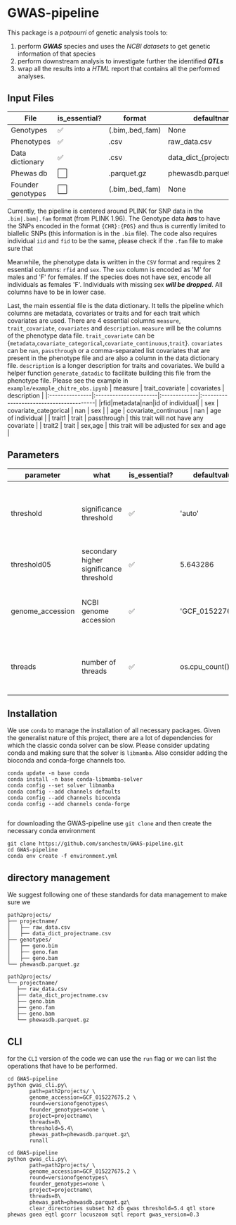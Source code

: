# GWAS-pipeline

This package is a *potpourri* of genetic analysis tools to:
1) perform ***GWAS*** species and uses the *NCBI datasets* to get genetic information of that species
2) perform downstream analysis to investigate further the identified ***QTLs***
3) wrap all the results into a *HTML* report that contains all the performed analyses.

## Input Files 

| File    | is_essential? | format | defaultname |
| --------| ------------ | ------ | --------- |
| Genotypes  | ✅    | (.bim,.bed,.fam) | None |
| Phenotypes | ✅    | .csv    | raw_data.csv |
| Data dictionary | ✅    | .csv | data_dict_{projectname}.csv| 
| Phewas db  | ⬜️    | .parquet.gz | phewasdb.parquet.gz |
| Founder genotypes| ⬜️ |(.bim,.bed,.fam) | None |

Currently, the pipeline is centered around PLINK for SNP data in the `.bim|.bam|.fam` format (from PLINK 1.96). The Genotype data ***has*** to have the SNPs encoded in the format `{CHR}:{POS}` and thus is currently limited to biallelic SNPs (this information is in the `.bim` file). The code also requires individual `iid` and `fid` to be the same, please check if the `.fam` file to make sure that  

Meanwhile, the phenotype data is written in the `CSV` format and requires 2 essential columns: `rfid` and `sex`. The `sex` column is encoded as 'M' for males and 'F' for females. If the species does not have sex, encode all individuals as females 'F'. Individuals with missing sex ***will be dropped***. All columns have to be in lower case.

Last, the main essential file is the data dictionary. It tells the pipeline which columns are metadata, covariates or traits and for each trait which covariates are used. There are 4 essential columns `measure`, `trait_covariate`, `covariates` and `description`. `measure` will be the columns of the phenotype data file. `trait_covariate` can be {`metadata`,`covariate_categorical`,`covariate_continuous`,`trait`}. `covariates` can be `nan`, `passthrough` or a comma-separated list covariates that are present in the phenotype file and are also a column in the data dictionary file. `description` is a longer description for traits and covariates. We build a helper function `generate_datadic` to facilitate building this file from the phenotype file. Please see the example in `example/example_chitre_obs.ipynb`
| measure        | trait_covariate       | covariates   | description                             |
|:---------------|:----------------------|:-------------|:----------------------------------------|
|rfid|metadata|nan|id of individual|
| sex            | covariate_categorical | nan          | sex                                     |
| age            | covariate_continuous  | nan          | age of individual                       |
| trait1         | trait                 | passthrough  | this trait will not have any covariate |
| trait2         | trait                 | sex,age  | this trait will be adjusted for sex and age |

## Parameters

| parameter    | what |is_essential? | defaultvalue | note |
| --------|--- |------------ | --------- |  ---- |
| threshold| significance threshold  | ✅    |  'auto' | if auto, it will calculate the threshold with 1000 normal traits, this will increase the wall time by a lot |
| threshold05| secondary higher significance threshold | ✅    | 5.643286 |
| genome_accession| NCBI genome accession | ✅    | 'GCF_015227675.2' | if run in the notebook errors will trigger a helper function to find the genome_accession, requires user input |
| threads|  number of threads | ✅ | os.cpu_count() | in a HPC please set this value, because the os.cpu_count() can differ to the resources requested |

## Installation

We use `conda` to manage the installation of all necessary packages. Given the generalist nature of this project, there are a lot of dependencies for which the classic conda solver can be slow. Please consider updating conda and making sure that the solver is `libmamba`. Also consider adding the bioconda and conda-forge channels too.

```
conda update -n base conda
conda install -n base conda-libmamba-solver
conda config --set solver libmamba
conda config --add channels defaults
conda config --add channels bioconda
conda config --add channels conda-forge


```

for downloading the GWAS-pipeline use `git clone` and then create the necessary conda environment

```
git clone https://github.com/sanchestm/GWAS-pipeline.git
cd GWAS-pipeline
conda env create -f environment.yml
```

## directory management

We suggest following one of these standards for data management to make sure we 

```plaintext
path2projects/
├── projectname/
│   ├── raw_data.csv
│   ├── data_dict_projectname.csv
├── genotypes/
│   ├── geno.bim
│   ├── geno.fam
│   ├── geno.bam
└── phewasdb.parquet.gz
```
```plaintext
path2projects/
└── projectname/
   ├── raw_data.csv
   ├── data_dict_projectname.csv
   ├── geno.bim
   ├── geno.fam
   ├── geno.bam
   └── phewasdb.parquet.gz
```

## CLI

for the `CLI` version of the code we can use the `run` flag or we can list the operations that have to be performed. 

```
cd GWAS-pipeline
python gwas_cli.py\
       path=path2projects/ \
       genome_accession=GCF_015227675.2 \
       round=versionofgenotypes\
       founder_genotypes=none \
       project=projectname\
       threads=8\
       threshold=5.4\
       phewas_path=phewasdb.parquet.gz\
       runall
```
```
cd GWAS-pipeline
python gwas_cli.py\
       path=path2projects/ \
       genome_accession=GCF_015227675.2 \
       round=versionofgenotypes\
       founder_genotypes=none \
       project=projectname\
       threads=8\
       phewas_path=phewasdb.parquet.gz\
       clear_directories subset h2 db gwas threshold=5.4 qtl store phewas goea eqtl gcorr locuszoom sqtl report gwas_version=0.3 
```






